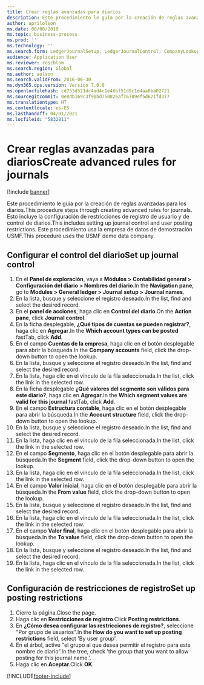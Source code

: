 ```yaml
---
title: Crear reglas avanzadas para diarios
description: Este procedimiento le guía por la creación de reglas avanzadas para los diarios.
author: aprilolson
ms.date: 08/08/2019
ms.topic: business-process
ms.prod: ''
ms.technology: ''
ms.search.form: LedgerJournalSetup, LedgerJournalControl, CompanyLookup, LedgerJournalPostControl
audience: Application User
ms.reviewer: roschlom
ms.search.region: Global
ms.author: aolson
ms.search.validFrom: 2016-06-30
ms.dyn365.ops.version: Version 7.0.0
ms.openlocfilehash: cd753d521dc4ad4c1e46bf51d9c1e4aa0ba02721
ms.sourcegitcommit: 0e8db169c3f90bd750826af76709ef5d621fd377
ms.translationtype: HT
ms.contentlocale: es-ES
ms.lasthandoff: 04/01/2021
ms.locfileid: "5832811"
---
```

# <a name="create-advanced-rules-for-journals"></a><span data-ttu-id="9193d-103">Crear reglas avanzadas para diarios</span><span class="sxs-lookup"><span data-stu-id="9193d-103">Create advanced rules for journals</span></span>

[!include [banner](../../includes/banner.md)]

<span data-ttu-id="9193d-104">Este procedimiento le guía por la creación de reglas avanzadas para los diarios.</span><span class="sxs-lookup"><span data-stu-id="9193d-104">This procedure steps through creating advanced rules for journals.</span></span> <span data-ttu-id="9193d-105">Esto incluye la configuración de restricciones de registro de usuario y de control de diarios.</span><span class="sxs-lookup"><span data-stu-id="9193d-105">This includes setting up journal control and user posting restrictions.</span></span> <span data-ttu-id="9193d-106">Este procedimiento usa la empresa de datos de demostración USMF.</span><span class="sxs-lookup"><span data-stu-id="9193d-106">This procedure uses the USMF demo data company.</span></span>


## <a name="set-up-journal-control"></a><span data-ttu-id="9193d-107">Configurar el control del diario</span><span class="sxs-lookup"><span data-stu-id="9193d-107">Set up journal control</span></span>
1. <span data-ttu-id="9193d-108">En el **Panel de exploración**, vaya a **Módulos > Contabilidad general > Configuración del diario > Nombres del diario**.</span><span class="sxs-lookup"><span data-stu-id="9193d-108">In the **Navigation pane**, go to **Modules > General ledger > Journal setup > Journal names**.</span></span>
2. <span data-ttu-id="9193d-109">En la lista, busque y seleccione el registro deseado.</span><span class="sxs-lookup"><span data-stu-id="9193d-109">In the list, find and select the desired record.</span></span>
3. <span data-ttu-id="9193d-110">En el **panel de acciones**, haga clic en **Control del diario**.</span><span class="sxs-lookup"><span data-stu-id="9193d-110">On the **Action pane**, click **Journal control**.</span></span>
4. <span data-ttu-id="9193d-111">En la ficha desplegable, **¿Qué tipos de cuentas se pueden registrar?**, haga clic en **Agregar**.</span><span class="sxs-lookup"><span data-stu-id="9193d-111">In the **Which account types can be posted** fastTab, click **Add**.</span></span>
5. <span data-ttu-id="9193d-112">En el campo **Cuentas de la empresa**, haga clic en el botón desplegable para abrir la búsqueda.</span><span class="sxs-lookup"><span data-stu-id="9193d-112">In the **Company accounts** field, click the drop-down button to open the lookup.</span></span>
6. <span data-ttu-id="9193d-113">En la lista, busque y seleccione el registro deseado.</span><span class="sxs-lookup"><span data-stu-id="9193d-113">In the list, find and select the desired record.</span></span>
7. <span data-ttu-id="9193d-114">En la lista, haga clic en el vínculo de la fila seleccionada.</span><span class="sxs-lookup"><span data-stu-id="9193d-114">In the list, click the link in the selected row.</span></span>
8. <span data-ttu-id="9193d-115">En la ficha desplegable **¿Qué valores del segmento son válidos para este diario?**, haga clic en **Agregar**.</span><span class="sxs-lookup"><span data-stu-id="9193d-115">In the **Which segment values are valid for this journal** fastTab, click **Add**.</span></span>
9. <span data-ttu-id="9193d-116">En el campo **Estructura contable**, haga clic en el botón desplegable para abrir la búsqueda.</span><span class="sxs-lookup"><span data-stu-id="9193d-116">In the **Account structure** field, click the drop-down button to open the lookup.</span></span>
10. <span data-ttu-id="9193d-117">En la lista, busque y seleccione el registro deseado.</span><span class="sxs-lookup"><span data-stu-id="9193d-117">In the list, find and select the desired record.</span></span>
11. <span data-ttu-id="9193d-118">En la lista, haga clic en el vínculo de la fila seleccionada.</span><span class="sxs-lookup"><span data-stu-id="9193d-118">In the list, click the link in the selected row.</span></span>
12. <span data-ttu-id="9193d-119">En el campo **Segmento**, haga clic en el botón desplegable para abrir la búsqueda.</span><span class="sxs-lookup"><span data-stu-id="9193d-119">In the **Segment** field, click the drop-down button to open the lookup.</span></span>
13. <span data-ttu-id="9193d-120">En la lista, haga clic en el vínculo de la fila seleccionada.</span><span class="sxs-lookup"><span data-stu-id="9193d-120">In the list, click the link in the selected row.</span></span>
14. <span data-ttu-id="9193d-121">En el campo **Valor inicial**, haga clic en el botón desplegable para abrir la búsqueda.</span><span class="sxs-lookup"><span data-stu-id="9193d-121">In the **From value** field, click the drop-down button to open the lookup.</span></span>
15. <span data-ttu-id="9193d-122">En la lista, busque y seleccione el registro deseado.</span><span class="sxs-lookup"><span data-stu-id="9193d-122">In the list, find and select the desired record.</span></span>
16. <span data-ttu-id="9193d-123">En la lista, haga clic en el vínculo de la fila seleccionada.</span><span class="sxs-lookup"><span data-stu-id="9193d-123">In the list, click the link in the selected row.</span></span>
17. <span data-ttu-id="9193d-124">En el campo **Valor final**, haga clic en el botón desplegable para abrir la búsqueda.</span><span class="sxs-lookup"><span data-stu-id="9193d-124">In the **To value** field, click the drop-down button to open the lookup.</span></span>
18. <span data-ttu-id="9193d-125">En la lista, busque y seleccione el registro deseado.</span><span class="sxs-lookup"><span data-stu-id="9193d-125">In the list, find and select the desired record.</span></span>
19. <span data-ttu-id="9193d-126">En la lista, haga clic en el vínculo de la fila seleccionada.</span><span class="sxs-lookup"><span data-stu-id="9193d-126">In the list, click the link in the selected row.</span></span>

## <a name="set-up-posting-restrictions"></a><span data-ttu-id="9193d-127">Configuración de restricciones de registro</span><span class="sxs-lookup"><span data-stu-id="9193d-127">Set up posting restrictions</span></span>
1. <span data-ttu-id="9193d-128">Cierre la página.</span><span class="sxs-lookup"><span data-stu-id="9193d-128">Close the page.</span></span>
2. <span data-ttu-id="9193d-129">Haga clic en **Restricciones de registro**.</span><span class="sxs-lookup"><span data-stu-id="9193d-129">Click **Posting restrictions**.</span></span>
3. <span data-ttu-id="9193d-130">En **¿Cómo desea configurar las restricciones de registro?**, seleccione "Por grupo de usuarios".</span><span class="sxs-lookup"><span data-stu-id="9193d-130">In the **How do you want to set up posting restrictions** field, select 'By user group'.</span></span>
4. <span data-ttu-id="9193d-131">En el árbol, active "el grupo al que desea permitir el registro para este nombre de diario”.</span><span class="sxs-lookup"><span data-stu-id="9193d-131">In the tree, check 'the group that you want to allow posting for this journal name.'.</span></span>
5. <span data-ttu-id="9193d-132">Haga clic en **Aceptar**.</span><span class="sxs-lookup"><span data-stu-id="9193d-132">Click **OK**.</span></span>



[!INCLUDE[footer-include](../../../includes/footer-banner.md)]